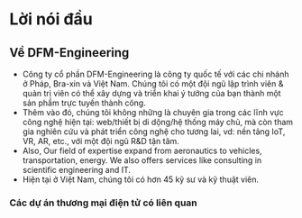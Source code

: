 # Lời nói đầu

## Về DFM-Engineering

- Công ty cổ phần DFM-Engineering là công ty quốc tế với các chi nhánh ở Pháp, Bra-xin và Việt Nam. Chúng tôi có một đội ngũ lập trình viên & quản trị viên có thể xây dựng và triển khai ý tưởng của bạn thành một sản phẩm trực tuyến thành công.
- Thêm vào đó, chúng tôi không những là chuyên gia trong các lĩnh vực công nghệ hiện tại: web/thiết bị di dộng/hệ thống máy chủ, mà còn tham gia nghiên cứu và phát triển công nghệ cho tương lai, vd: nền tảng IoT, VR, AR, etc., với một đội ngũ R&D tận tâm.
- Also, Our field of expertise expand from aeronautics to vehicles, transportation, energy. We also offers services like consulting in scientific engineering and IT.
- Hiện tại ở Việt Nam, chúng tôi có hơn 45 kỹ sư và kỹ thuật viên.

### Các dự án thương mại điện tử có liên quan



